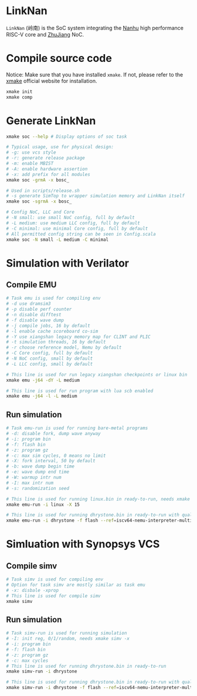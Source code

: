 # LinkNan
`LinkNan` (岭南) is the SoC system integrating the [Nanhu](https://github.com/Siudya/Nanhu) high performance RISC-V core and [ZhuJiang](https://github.com/Siudya/ZhuJiang) NoC.

# Compile source code
Notice: Make sure that you have installed `xmake`. If not, please refer to the [xmake](https://github.com/xmake-io/xmake) official website for installation.
```bash
xmake init
xmake comp
```

# Generate LinkNan
```bash
xmake soc --help # Display options of soc task

# Typical usage, use for physical design:
# -g: use vcs style
# -r: generate release package
# -m: enable MBIST
# -A: enable hardware assertion
# -x: add prefix for all modules
xmake soc -grmA -x bosc_

# Used in scripts/release.sh
# -s generate SimTop to wrapper simulation memory and LinkNan itself
xmake soc -sgrmA -x bosc_

# Config NoC, LLC and Core
# -N small: use small NoC config, full by default
# -L medium: use medium LLC config, full by default
# -C minimal: use minimal Core config, full by default
# All permitted config string can be seen in Config.scala 
xmake soc -N small -L medium -C minimal
```

# Simulation with Verilator
## Compile EMU
```bash
# Task emu is used for compiling env
# -d use dramsim3
# -p disable perf counter
# -n disable difftest
# -f disable wave dump
# -j compile jobs, 16 by default
# -l enable cache scoreboard co-sim
# -Y use xiangshan legacy memory map for CLINT and PLIC
# -t simulation threads, 16 by default
# -r choose reference model, Nemu by default
# -C Core config, full by default
# -N NoC config, small by default
# -L LLC config, small by default

# This line is used for run legacy xiangshan checkpoints or linux bin
xmake emu -j64 -dY -L medium

# This line is used for run program with lua scb enabled
xmake emu -j64 -l -L medium
```
## Run simulation
```bash
# Task emu-run is used for running bare-metal programs
# -d: disable fork, dump wave anyway
# -i: program bin
# -f: flash bin
# -z: program gz
# -c: max sim cycles, 0 means no limit
# -X: fork interval, 50 by default
# -b: wave dump begin time
# -e: wave dump end time
# -W: warmup intr num
# -I: max intr num
# -s: randomization seed

# This line is used for running linux.bin in ready-to-run, needs xmake emu -Y
xmake emu-run -i linux -X 15

# This line is used for running dhrystone.bin in ready-to-run with qual core
xmake emu-run -i dhrystone -f flash --ref=iscv64-nemu-interpreter-multicore-so
```

# Simluation with Synopsys VCS
## Compile simv
```bash
# Task simv is used for compiling env
# Option for task simv are mostly similar as task emu
# -x: disbale -xprop
# This line is used for compile simv
xmake simv
```
## Run simulation
```bash
# Task simv-run is used for running simulation
# -I: init reg, 0/1/random, needs xmake simv -x
# -i: program bin
# -f: flash bin
# -z: program gz
# -c: max cycles
# This line is used for running dhrystone.bin in ready-to-run
xmake simv-run -i dhrystone

# This line is used for running dhrystone.bin in ready-to-run with qual core
xmake simv-run -i dhrystone -f flash --ref=iscv64-nemu-interpreter-multicore-so
```